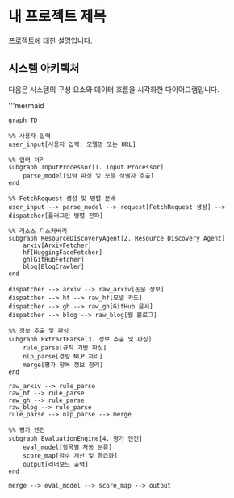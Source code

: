 # 내 프로젝트 제목

프로젝트에 대한 설명입니다.

## 시스템 아키텍처

다음은 시스템의 구성 요소와 데이터 흐름을 시각화한 다이어그램입니다.

'''mermaid

    graph TD

    %% 사용자 입력
    user_input[사용자 입력: 모델명 또는 URL]

    %% 입력 처리
    subgraph InputProcessor[1. Input Processor]
        parse_model[입력 파싱 및 모델 식별자 추출]
    end

    %% FetchRequest 생성 및 병렬 분배
    user_input --> parse_model --> request[FetchRequest 생성] --> dispatcher[플러그인 병렬 전파]

    %% 리소스 디스커버리
    subgraph ResourceDiscoveryAgent[2. Resource Discovery Agent]
        arxiv[ArxivFetcher]
        hf[HuggingFaceFetcher]
        gh[GitHubFetcher]
        blog[BlogCrawler]
    end

    dispatcher --> arxiv --> raw_arxiv[논문 정보]
    dispatcher --> hf --> raw_hf[모델 카드]
    dispatcher --> gh --> raw_gh[GitHub 문서]
    dispatcher --> blog --> raw_blog[웹 블로그]

    %% 정보 추출 및 파싱
    subgraph ExtractParse[3. 정보 추출 및 파싱]
        rule_parse[규칙 기반 파싱]
        nlp_parse[경량 NLP 처리]
        merge[평가 항목 정보 정리]
    end

    raw_arxiv --> rule_parse
    raw_hf --> rule_parse
    raw_gh --> rule_parse
    raw_blog --> rule_parse
    rule_parse --> nlp_parse --> merge

    %% 평가 엔진
    subgraph EvaluationEngine[4. 평가 엔진]
        eval_model[항목별 자동 분류]
        score_map[점수 계산 및 등급화]
        output[리더보드 출력]
    end

    merge --> eval_model --> score_map --> output

